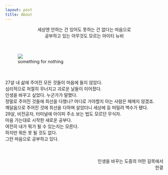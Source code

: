 ```yaml
---
layout: post
title: About
---
```

  
  <center>세상엔 안하는 건 있어도 못하는 건 없다는 마음으로</center>    
  <center>공부하고 있는 아무것도 모르는 아이티 뉴비</center>  
  <br>
  <br>
<figure>
  <img src="https://user-images.githubusercontent.com/69098825/89725921-ff606380-da4f-11ea-8b0d-180461203489.JPG" />
  <figcaption>
    something for nothing
  </figcaption>
</figure>
  <br>
  <br>
27살 내 삶에 주어진 모든 것들이 마음에 들지 않았다.  
  <br>
심리적으로 처절히 무너지고 괴로운 날들이 이어졌다.  
  <br>
인생을 바꾸고 싶었다. 누군가가 말했다.  
  <br>
정말로 주어진 것들에 최선을 다했나? 어디로 가야할지 아는 사람은 헤메지 않겠죠.  
  <br>
깨달음으로 주어진 것에 최선을 다하며 살았더니 세상에 등 떠밀려 백수가 됐다.  
  <br>
29살, 비전공자, 터미널에 아이피 주소 보는 법도 모르던 무식자.  
  <br>
마음 가는대로 시작한 새로운 공부다.  
  <br>
여전히 내가 뭐가 될 수 있는지는 모른다.  
  <br>
하지만 뭐든 못 될 것도 없다.  
  <br>
그런 마음으로 공부하고 있다.  
  <br>
  <br>
  <br>
  <br>
  <div style="text-align: right" "text-size=1 rem;"> 인생을 바꾸는 도중의 어떤 길목에서 </div>
  <div style="text-align: right"> 한결 </div>
  <br>
  <br>
